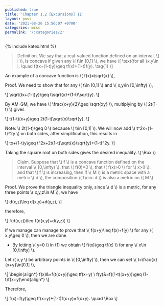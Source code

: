 ```yaml
---
published: true
title: 'Chapter 1.2 [Excursions] II'
layout: post
date: '2021-08-20 15:56:07 +0700'
categories: misc
permalink: '/:categories/2'
---
```

{% include katex.html %}

> Definition. We say that a real-valued function defined on an interval, \\( I \\), is concave if given any \\( t\in [0,1] \\), we have
\\[ \text{for all }x,y\in I, \quad f(tx+(1-t)y)\geq tf(x)+(1-t)f(y). \tag{1} \\]

An example of a concave function is \\( f(x)=\sqrt{x} \\),

Proof. We need to show that for any \\( t\in [0,1] \\) and \\( x,y\in [0,\infty) \\), 

\\[ \sqrt{tx+(1-t)y}\geq t\sqrt{x}+(1-t)\sqrt{y}. \\]

By AM-GM, we have \\( \frac{x+y}{2}\geq \sqrt{xy} \\), multiplying by \\( 2t(1-t) \\) gives

\\[ t(1-t)(x+y)\geq 2t(1-t)\sqrt{x}\sqrt{y}. \\]

Note: \\( 2t(1-t)\geq 0 \\) because \\( t\in [0,1] \\). We will now add \\( t^2x+(1-t)^2y \\) on both sides, after simplification, this results in

\\[ tx+(1-t)y\geq t^2x+2t(1-t)\sqrt{x}\sqrt{y}+(1-t)^2y. \\]

Taking the square root on both sides gives the desired inequality. \\( \Box \\)

> Claim. Suppose that \\( f \\) is a concave function defined on the interval \\( [0,\infty) \\), that \\( f(0)=0 \\), that \\( f(x)>0 \\) for \\( x>0 \\), and that \\( f \\) is increasing, then if \\( M \\) is a metric space with a metric \\( d \\), the composition \\( f\circ d \\) is also a metric on \\( M \\).

Proof. We prove the triangle inequality only, since \\( d \\) is a metric, for any three points \\( x,y,z\in M \\), we have

\\[ d(x,z)\leq d(x,y)+d(y,z), \\]

therefore,

\\[ f(d(x,z))\leq f(d(x,y)+d(y,z)) \\]

If we manage can manage to prove that \\( f(x+y)\leq f(x)+f(y) \\) for any \\( x,y\geq 0 \\), then we are done.

- By letting \\( y=0 \\) in (1) we obtain \\( f(tx)\geq tf(x) \\) for any \\( x\in [0,\infty) \\).

Let \\( x,y \\) be arbitrary points in \\( [0,\infty) \\), then we can set \\( t=\frac{x}{x+y}\in[0,1] \\),

\\[ \begin{align\*} f(x)&=f(t(x+y))\geq tf(x+y) \\ f(y)&=f((1-t)(x+y))\geq (1-t)f(x+y)\end{align\*} \\]

Therefore, 

\\[ f(x)+f(y)\geq tf(x+y)+(1-t)f(x+y)=f(x+y). \quad \Box \\]
